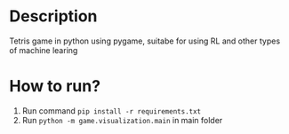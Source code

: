 # Description

Tetris game in python using pygame, suitabe for using RL and other types of machine learing

# How to run?

1. Run command ```pip install -r requirements.txt ```
1. Run ```python -m game.visualization.main``` in main folder

